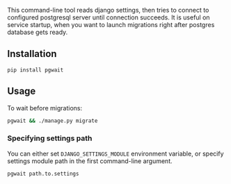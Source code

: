 This command-line tool reads django settings, then tries to connect to configured postgresql server until connection succeeds. It is useful on service startup, when you want to launch migrations right after postgres database gets ready.

## Installation

```
pip install pgwait
```

## Usage
To wait before migrations:

```bash
pgwait && ./manage.py migrate
```

### Specifying settings path

You can either set `DJANGO_SETTINGS_MODULE` environment variable, or specify settings module path in the first command-line argument.

```bash
pgwait path.to.settings
```
